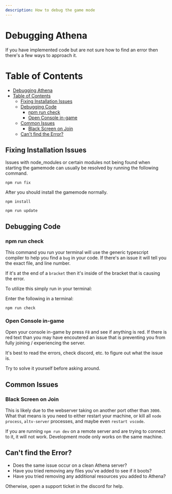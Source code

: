 ```yaml
---
description: How to debug the game mode
---
```


# Debugging Athena

If you have implemented code but are not sure how to find an error then there's a few ways to approach it.

# Table of Contents

- [Debugging Athena](#debugging-athena)
- [Table of Contents](#table-of-contents)
  - [Fixing Installation Issues](#fixing-installation-issues)
  - [Debugging Code](#debugging-code)
    - [npm run check](#npm-run-check)
    - [Open Console in-game](#open-console-in-game)
  - [Common Issues](#common-issues)
    - [Black Screen on Join](#black-screen-on-join)
  - [Can't find the Error?](#cant-find-the-error)

## Fixing Installation Issues

Issues with node_modules or certain modules not being found when starting the gamemode can usually be resolved by running the following command.

```
npm run fix
```

After you should install the gamemode normally.

```
npm install
```

```
npm run update
```

## Debugging Code

### npm run check

This command you run your terminal will use the generic typescript compiler to help you find a `bug` in your code. If there's an issue it will tell you the exact file, and line number.

If it's at the end of a `bracket` then it's inside of the bracket that is causing the error.

To utilize this simply run in your terminal:

Enter the following in a terminal:

```
npm run check
```

### Open Console in-game

Open your console in-game by press `F8` and see if anything is red. If there is red text than you may have encoutered an issue that is preventing you from fully joining / experiencing the server.

It's best to read the errors, check discord, etc. to figure out what the issue is.

Try to solve it yourself before asking around.

## Common Issues

### Black Screen on Join

This is likely due to the webserver taking on another port other than `3000`. What that means is you need to either restart your machine, or kill all `node process`, `altv-server` processes, and maybe even `restart vscode`.

If you are running `npm run dev` on a remote server and are trying to connect to it, it will not work. Development mode only works on the same machine.

## Can't find the Error?

* Does the same issue occur on a clean Athena server?
* Have you tried removing any files you've added to see if it boots?
* Have you tried removing any additional resources you added to Athena?

Otherwise, open a support ticket in the discord for help.